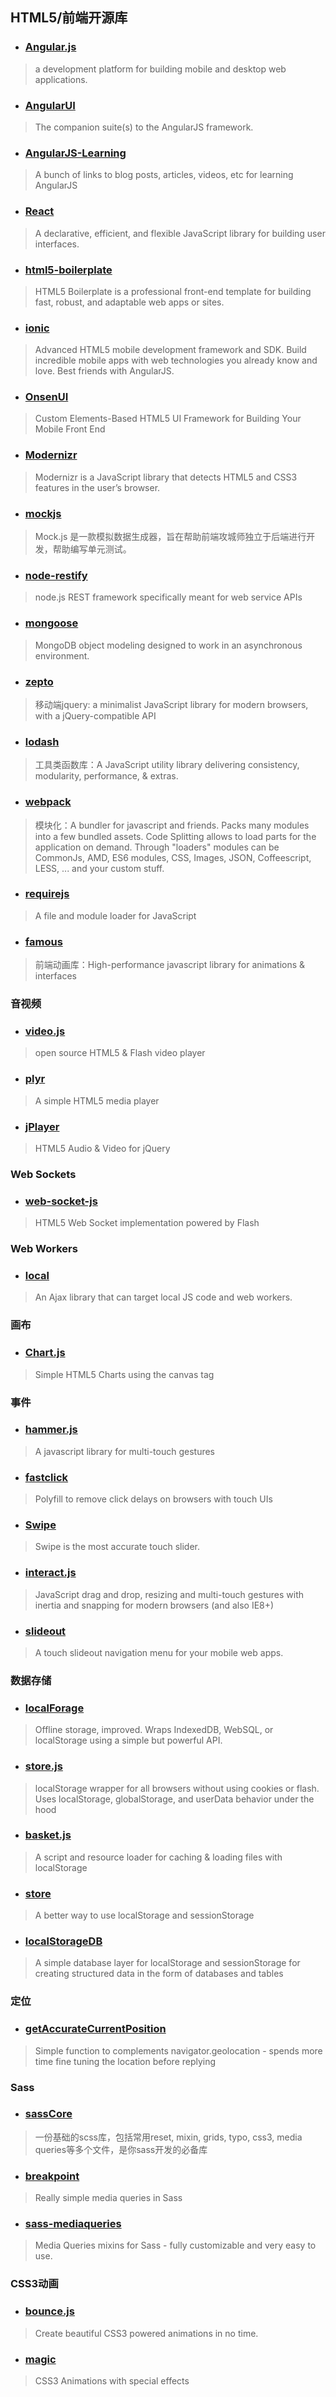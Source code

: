 ## HTML5/前端开源库
* ### [Angular.js](https://angularjs.org/)
>  a development platform for building mobile and desktop web applications.

* ### [AngularUI](http://angular-ui.github.io/)
> The companion suite(s) to the AngularJS framework.

* ### [AngularJS-Learning](https://github.com/jmcunningham/AngularJS-Learning)
> A bunch of links to blog posts, articles, videos, etc for learning AngularJS

* ### [React](http://facebook.github.io/react)
> A declarative, efficient, and flexible JavaScript library for building user interfaces.

* ### [html5-boilerplate](https://github.com/h5bp/html5-boilerplate)
> HTML5 Boilerplate is a professional front-end template for building fast, robust, and adaptable web apps or sites.

* ### [ionic](https://github.com/driftyco/ionic)
> Advanced HTML5 mobile development framework and SDK. Build incredible mobile apps with web technologies you already know and love. Best friends with AngularJS.


* ### [OnsenUI](https://github.com/OnsenUI/OnsenUI)
> Custom Elements-Based HTML5 UI Framework for Building Your Mobile Front End


* ### [Modernizr](https://github.com/Modernizr/Modernizr)
> Modernizr is a JavaScript library that detects HTML5 and CSS3 features in the user’s browser.

* ### [mockjs](http://mockjs.com/)
> Mock.js 是一款模拟数据生成器，旨在帮助前端攻城师独立于后端进行开发，帮助编写单元测试。

* ### [node-restify](http://restifyjs.com)
> node.js REST framework specifically meant for web service APIs

* ### [mongoose](http://mongoosejs.com)
> MongoDB object modeling designed to work in an asynchronous environment.

* ### [zepto](http://zeptojs.com)
> 移动端jquery: a minimalist JavaScript library for modern browsers, with a jQuery-compatible API   

* ### [lodash](https://lodash.com/)
> 工具类函数库：A JavaScript utility library delivering consistency, modularity, performance, & extras.

* ### [webpack](https://github.com/webpack/webpack)
> 模块化：A bundler for javascript and friends. Packs many modules into a few bundled assets. Code Splitting allows to load parts for the application on demand. Through "loaders" modules can be CommonJs, AMD, ES6 modules, CSS, Images, JSON, Coffeescript, LESS, ... and your custom stuff.

* ### [requirejs](http://requirejs.org/)
> A file and module loader for JavaScript

* ### [famous](http://famous.org/)
> 前端动画库：High-performance javascript library for animations & interfaces

### 音视频

* ### [video.js](http://www.videojs.com)
> open source HTML5 & Flash video player

* ### [plyr](https://github.com/Selz/plyr)
> A simple HTML5 media player

* ### [jPlayer](https://github.com/happyworm/jPlayer)
> HTML5 Audio & Video for jQuery

### Web Sockets
* ### [web-socket-js](https://github.com/gimite/web-socket-js)
> HTML5 Web Socket implementation powered by Flash

### Web Workers
* ### [local](https://github.com/pfraze/local)
> An Ajax library that can target local JS code and web workers.

### 画布

* ### [Chart.js](http://www.chartjs.org/)
> Simple HTML5 Charts using the canvas tag

### 事件
* ### [hammer.js](https://github.com/hammerjs/hammer.js)
> A javascript library for multi-touch gestures

* ### [fastclick](https://github.com/ftlabs/fastclick)
> Polyfill to remove click delays on browsers with touch UIs

* ### [Swipe](https://github.com/thebird/Swipe)
> Swipe is the most accurate touch slider.

* ### [interact.js](https://github.com/taye/interact.js)
> JavaScript drag and drop, resizing and multi-touch gestures with inertia and snapping for modern browsers (and also IE8+)

* ### [slideout](https://github.com/Mango/slideout)
> A touch slideout navigation menu for your mobile web apps.

### 数据存储
* ### [localForage](https://github.com/mozilla/localForage)
> Offline storage, improved. Wraps IndexedDB, WebSQL, or localStorage using a simple but powerful API.

* ### [store.js](https://github.com/marcuswestin/store.js)
> localStorage wrapper for all browsers without using cookies or flash. Uses localStorage, globalStorage, and userData behavior under the hood

* ### [basket.js](https://github.com/addyosmani/basket.js)
> A script and resource loader for caching & loading files with localStorage

* ### [store](https://github.com/nbubna/store)
> A better way to use localStorage and sessionStorage

* ### [localStorageDB](https://github.com/knadh/localStorageDB)
> A simple database layer for localStorage and sessionStorage for creating structured data in the form of databases and tables

### 定位
* ### [getAccurateCurrentPosition](https://github.com/gwilson/getAccurateCurrentPosition)
> Simple function to complements navigator.geolocation - spends more time fine tuning the location before replying

### Sass
* ### [sassCore](https://github.com/marvin1023/sassCore)
> 一份基础的scss库，包括常用reset, mixin, grids, typo, css3, media queries等多个文件，是你sass开发的必备库

* ### [breakpoint](https://github.com/at-import/breakpoint)
> Really simple media queries in Sass

* ### [sass-mediaqueries](https://github.com/paranoida/sass-mediaqueries)
> Media Queries mixins for Sass - fully customizable and very easy to use.

### CSS3动画
* ### [bounce.js](https://github.com/tictail/bounce.js)
> Create beautiful CSS3 powered animations in no time.

* ### [magic](https://github.com/miniMAC/magic)
> CSS3 Animations with special effects
